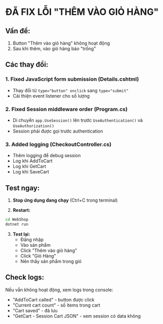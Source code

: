 # ĐÃ FIX LỖI "THÊM VÀO GIỎ HÀNG"

## Vấn đề:
1. Button "Thêm vào giỏ hàng" không hoạt động
2. Sau khi thêm, vào giỏ hàng báo "trống"

## Các thay đổi:

### 1. Fixed JavaScript form submission (Details.cshtml)
- Thay đổi từ `type="button" onclick` sang `type="submit"` 
- Cải thiện event listener cho số lượng

### 2. Fixed Session middleware order (Program.cs)
- Di chuyển `app.UseSession()` lên trước `UseAuthentication()` và `UseAuthorization()`
- Session phải được gọi trước authentication

### 3. Added logging (CheckoutController.cs)
- Thêm logging để debug session
- Log khi AddToCart
- Log khi GetCart
- Log khi SaveCart

## Test ngay:

1. **Stop ứng dụng đang chạy** (Ctrl+C trong terminal)

2. **Restart:**
```bash
cd WebShop
dotnet run
```

3. **Test lại:**
   - Đăng nhập
   - Vào sản phẩm
   - Click "Thêm vào giỏ hàng" 
   - Click "Giỏ Hàng"
   - Nên thấy sản phẩm trong giỏ

## Check logs:

Nếu vẫn không hoạt động, xem logs trong console:
- "AddToCart called" - button được click
- "Current cart count" - số items trong cart
- "Cart saved" - đã lưu
- "GetCart - Session Cart JSON" - xem session có data không

